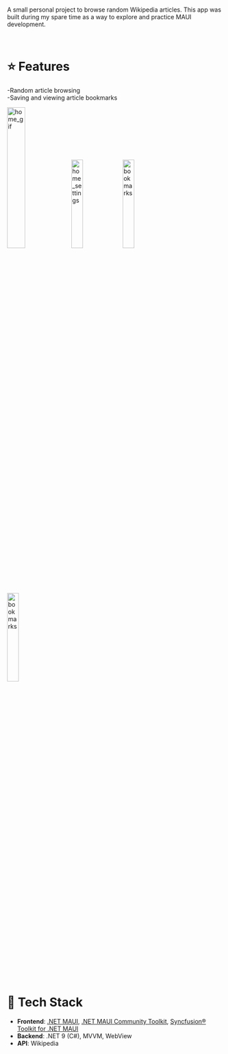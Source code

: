 </br>

A small personal project to browse random Wikipedia articles.
This app was built during my spare time as a way to explore and practice MAUI development.

</br>

# :star: Features

-Random article browsing
</br>
-Saving and viewing article bookmarks

<img width="29%" alt="home_gif" src="https://github.com/user-attachments/assets/747b5167-87f9-4a48-bf49-dafa8d2044b5" />
<img width="23%" alt="home_settings" src="https://github.com/user-attachments/assets/d32dc169-ac6d-46c2-bb26-59b3f2908dec" />
<img width="23%" alt="bookmarks" src="https://github.com/user-attachments/assets/fd716c7f-aac1-41d7-a36a-bb7c7e59ac0f" />
<img width="23%" alt="bookmarks" src="https://github.com/user-attachments/assets/c800c455-3efb-4dfd-9ab0-3adc392e1402" />
</br>

# :rocket: Tech Stack

- **Frontend**: [.NET MAUI](https://github.com/dotnet/maui), [.NET MAUI Community Toolkit](https://github.com/CommunityToolkit/Maui), [Syncfusion® Toolkit for .NET MAUI](https://github.com/syncfusion/maui-toolkit)
- **Backend**: .NET 9 (C#), MVVM, WebView
- **API**: Wikipedia
